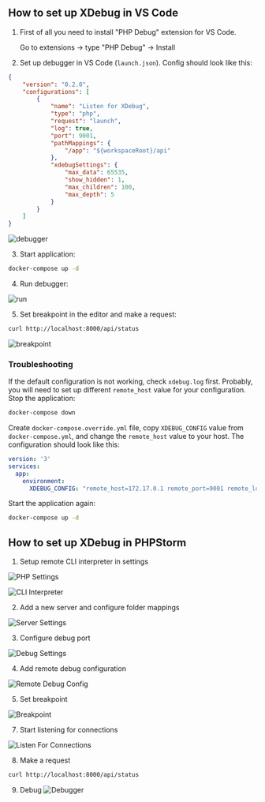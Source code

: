 ## How to set up XDebug in VS Code

1. First of all you need to install "PHP Debug" extension for VS Code.

    Go to extensions -> type "PHP Debug" -> Install

1. Set up debugger in VS Code (`launch.json`). Config should look like this:

```json
{
    "version": "0.2.0",
    "configurations": [
        {
            "name": "Listen for XDebug",
            "type": "php",
            "request": "launch",
            "log": true,
            "port": 9001,
            "pathMappings": {
                "/app": "${workspaceRoot}/api"
            },
            "xdebugSettings": {
                "max_data": 65535,
                "show_hidden": 1,
                "max_children": 100,
                "max_depth": 5
            }
        }
    ]
}
```
![debugger](debug_vscode_view.png)

3. Start application:

```bash
docker-compose up -d
```

4. Run debugger:

![run](debug_vscode_run.png)

5. Set breakpoint in the editor and make a request:

```bash
curl http://localhost:8000/api/status
```

![breakpoint](debug_vscode_breakpoint.png)

### Troubleshooting

If the default configuration is not working, check `xdebug.log` first. Probably, you will need to set up different `remote_host` value for your configuration. Stop the application:

```bash
docker-compose down
```

Create `docker-compose.override.yml` file, copy `XDEBUG_CONFIG` value from `docker-compose.yml`, and change the `remote_host` value to your host. The configuration should look like this:

```yml
version: '3'
services:
  app:
    environment:
      XDEBUG_CONFIG: "remote_host=172.17.0.1 remote_port=9001 remote_log=/app/xdebug.log"

```

Start the application again:

```bash
docker-compose up -d
```

## How to set up XDebug in PHPStorm

1. Setup remote CLI interpreter in settings

![PHP Settings](debug_phpstorm_php_settings.png)

![CLI Interpreter](debug_phpstorm_cli_interpreter.png)

2. Add a new server and configure folder mappings

![Server Settings](debug_phpstorm_server_settings.png)

3. Configure debug port

![Debug Settings](debug_phpstorm_debug_settings.png)

4. Add remote debug configuration

![Remote Debug Config](debug_phpstorm_remote_debug_config.png)

5. Set breakpoint

![Breakpoint](debug_phpstorm_breakpoint.png)

7. Start listening for connections

![Listen For Connections](debug_phpstorm_listen.png)

8. Make a request

```bash
curl http://localhost:8000/api/status
```

9. Debug
![Debugger](debug_phpstorm_debugger.png)
